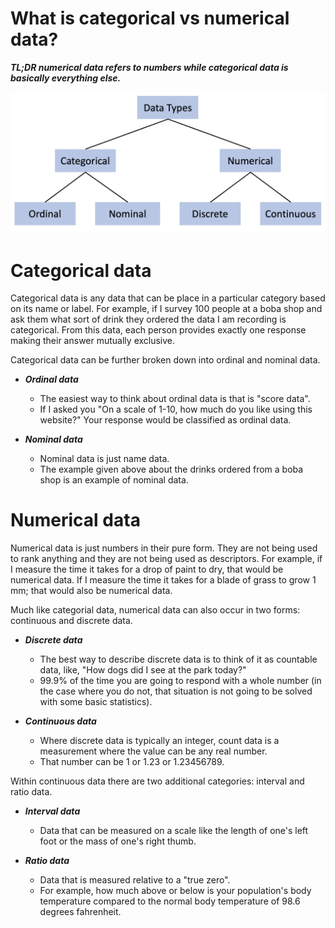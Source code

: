 # What is categorical vs numerical data?

***TL;DR numerical data refers to numbers while categorical data is basically everything else.***

![](../../pages/images/preface_viz/viz_out/catvsnum.png)

# Categorical data

Categorical data is any data that can be place in a particular category based on its name or label.
For example, if I survey 100 people at a boba shop and ask them what sort of drink they ordered the data I am recording is categorical.
From this data, each person provides exactly one response making their answer mutually exclusive.

Categorical data can be further broken down into ordinal and nominal data.

- ***Ordinal data***
  - The easiest way to think about ordinal data is that is "score data".
  - If I asked you "On a scale of 1-10, how much do you like using this website?" Your response would be classified as ordinal data.

- ***Nominal data***
  - Nominal data is just name data.
  - The example given above about the drinks ordered from a boba shop is an example of nominal data.

# Numerical data

Numerical data is just numbers in their pure form.
They are not being used to rank anything and they are not being used as descriptors.
For example, if I measure the time it takes for a drop of paint to dry, that would be numerical data.
If I measure the time it takes for a blade of grass to grow 1 mm; that would also be numerical data.

 Much like categorial data, numerical data can also occur in two forms: continuous and discrete data.

- ***Discrete data***
  - The best way to describe discrete data is to think of it as countable data, like, "How dogs did I see at the park today?"
  - 99.9% of the time you are going to respond with a whole number (in the case where you do not, that situation is not  going to be solved with some basic statistics).

- ***Continuous data***
  - Where discrete data is typically an integer, count data is a measurement where the value can be any real number.
  - That number can be 1 or 1.23 or 1.23456789.

Within continuous data there are two additional categories: interval and ratio data.

- ***Interval data***
  - Data that can be measured on a scale like the length of one's left foot or the mass of one's right thumb.

- ***Ratio data***
  - Data that is measured relative to a "true zero".
  - For example, how much above or below is your population's body temperature compared to the normal body temperature of 98.6 degrees fahrenheit.
